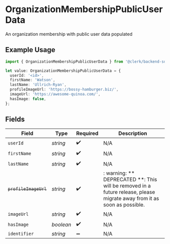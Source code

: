 # OrganizationMembershipPublicUserData

An organization membership with public user data populated

## Example Usage

```typescript
import { OrganizationMembershipPublicUserData } from '@clerk/backend-sdk/models/components';

let value: OrganizationMembershipPublicUserData = {
  userId: '<id>',
  firstName: 'Watson',
  lastName: 'Ullrich-Ryan',
  profileImageUrl: 'https://bossy-hamburger.biz/',
  imageUrl: 'https://awesome-quinoa.com/',
  hasImage: false,
};
```

## Fields

| Field                 | Type      | Required           | Description                                                                                                             |
| --------------------- | --------- | ------------------ | ----------------------------------------------------------------------------------------------------------------------- |
| `userId`              | _string_  | :heavy_check_mark: | N/A                                                                                                                     |
| `firstName`           | _string_  | :heavy_check_mark: | N/A                                                                                                                     |
| `lastName`            | _string_  | :heavy_check_mark: | N/A                                                                                                                     |
| ~~`profileImageUrl`~~ | _string_  | :heavy_check_mark: | : warning: ** DEPRECATED **: This will be removed in a future release, please migrate away from it as soon as possible. |
| `imageUrl`            | _string_  | :heavy_check_mark: | N/A                                                                                                                     |
| `hasImage`            | _boolean_ | :heavy_check_mark: | N/A                                                                                                                     |
| `identifier`          | _string_  | :heavy_minus_sign: | N/A                                                                                                                     |
